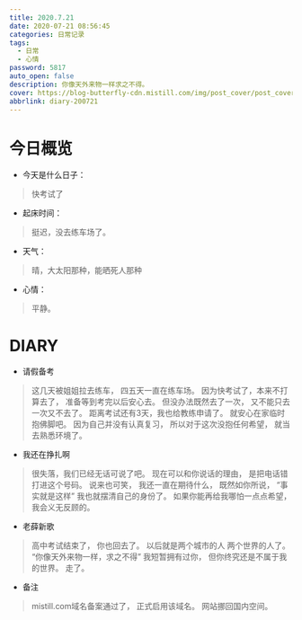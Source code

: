 ```yaml
---
title: 2020.7.21
date: 2020-07-21 08:56:45
categories: 日常记录
tags: 
  - 日常
  - 心情
password: 5817
auto_open: false
description: 你像天外来物一样求之不得。
cover: https://blog-butterfly-cdn.mistill.com/img/post_cover/post_cover_004.webp
abbrlink: diary-200721
---
```

# 今日概览
- 今天是什么日子：
> 快考试了
- 起床时间：
> 挺迟，没去练车场了。
- 天气：
> 晴，大太阳那种，能晒死人那种
- 心情：
> 平静。

# DIARY
- 请假备考
> 这几天被姐姐拉去练车，
四五天一直在练车场。
因为快考试了，本来不打算去了，
准备等到考完以后安心去。
但没办法既然去了一次，
又不能只去一次又不去了。
距离考试还有3天，我也给教练申请了。
就安心在家临时抱佛脚吧。
因为自己并没有认真复习，
所以对于这次没抱任何希望，
就当去熟悉环境了。
- 我还在挣扎啊
> 很失落，我们已经无话可说了吧。
现在可以和你说话的理由，
是把电话错打进这个号码。
说来也可笑，
我还一直在期待什么，
既然如你所说，
“事实就是这样”
我也就摆清自己的身份了。
如果你能再给我哪怕一点点希望，
我会义无反顾的。
- 老薛新歌
> 高中考试结束了，
你也回去了。
以后就是两个城市的人
两个世界的人了。
“你像天外来物一样，求之不得”
我短暂拥有过你，
但你终究还是不属于我的世界。
走了。
- 备注
> mistill.com域名备案通过了，
正式启用该域名。
网站挪回国内空间。